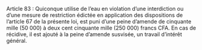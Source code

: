 Article 83 : Quiconque utilise de l’eau en violation d’une interdiction ou d’une mesure de restriction édictée en application des dispositions de l’article 67 de la présente loi, est puni d’une peine d’amende de cinquante mille (50 000) à deux cent cinquante mille (250 000) francs CFA.
En cas de récidive, il est ajouté à la peine d’amende susvisée, un travail d’intérêt général.